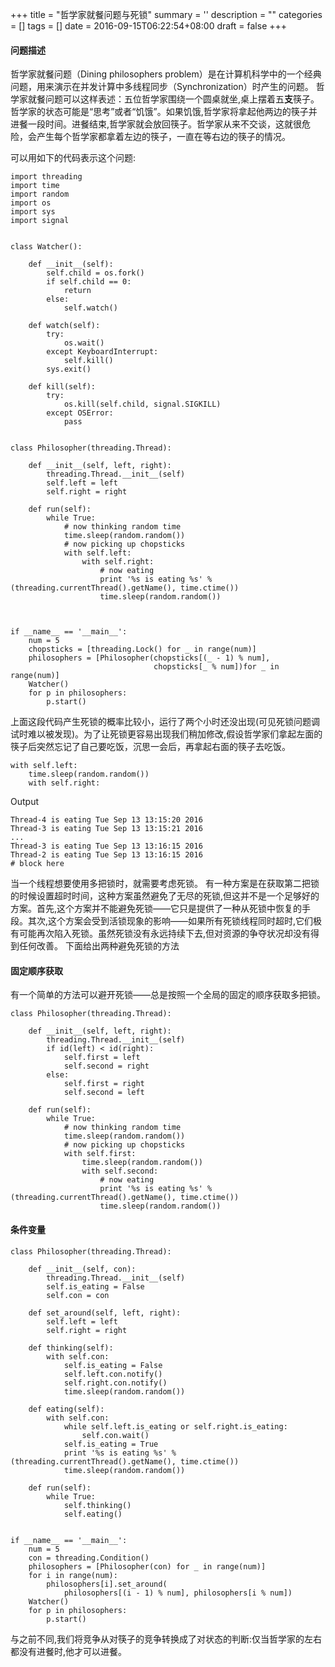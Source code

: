 
+++
title = "哲学家就餐问题与死锁"
summary = ''
description = ""
categories = []
tags = []
date = 2016-09-15T06:22:54+08:00
draft = false
+++

#### 问题描述
哲学家就餐问题（Dining philosophers problem）是在计算机科学中的一个经典问题，用来演示在并发计算中多线程同步（Synchronization）时产生的问题。
哲学家就餐问题可以这样表述：五位哲学家围绕一个圆桌就坐,桌上摆着五**支**筷子。哲学家的状态可能是“思考”或者“饥饿”。如果饥饿,哲学家将拿起他两边的筷子并进餐一段时间。进餐结束,哲学家就会放回筷子。哲学家从来不交谈，这就很危险，会产生每个哲学家都拿着左边的筷子，一直在等右边的筷子的情况。

可以用如下的代码表示这个问题:


	import threading
	import time
	import random
	import os
	import sys
	import signal


	class Watcher():

	    def __init__(self):
	        self.child = os.fork()
	        if self.child == 0:
	            return
	        else:
	            self.watch()

	    def watch(self):
	        try:
	            os.wait()
	        except KeyboardInterrupt:
	            self.kill()
	        sys.exit()

	    def kill(self):
	        try:
	            os.kill(self.child, signal.SIGKILL)
	        except OSError:
	            pass


	class Philosopher(threading.Thread):

	    def __init__(self, left, right):
	        threading.Thread.__init__(self)
	        self.left = left
	        self.right = right

	    def run(self):
	        while True:
	            # now thinking random time
	            time.sleep(random.random())
	            # now picking up chopsticks
	            with self.left:
	                with self.right:
	                    # now eating
	                    print '%s is eating %s' % (threading.currentThread().getName(), time.ctime())
	                    time.sleep(random.random())



	if __name__ == '__main__':
	    num = 5
	    chopsticks = [threading.Lock() for _ in range(num)]
	    philosophers = [Philosopher(chopsticks[(_ - 1) % num],
	                                chopsticks[_ % num])for _ in range(num)]
	    Watcher()
	    for p in philosophers:
	        p.start()


上面这段代码产生死锁的概率比较小，运行了两个小时还没出现(可见死锁问题调试时难以被发现)。为了让死锁更容易出现我们稍加修改,假设哲学家们拿起左面的筷子后突然忘记了自己要吃饭，沉思一会后，再拿起右面的筷子去吃饭。

	with self.left:
		time.sleep(random.random())
		with self.right:

Output

	Thread-4 is eating Tue Sep 13 13:15:20 2016
	Thread-3 is eating Tue Sep 13 13:15:21 2016
	...
	Thread-3 is eating Tue Sep 13 13:16:15 2016
	Thread-2 is eating Tue Sep 13 13:16:15 2016
	# block here


当一个线程想要使用多把锁时，就需要考虑死锁。
有一种方案是在获取第二把锁的时候设置超时时间，这种方案虽然避免了无尽的死锁,但这并不是一个足够好的方案。首先,这个方案并不能避免死锁——它只是提供了一种从死锁中恢复的手段。其次,这个方案会受到活锁现象的影响——如果所有死锁线程同时超时,它们极有可能再次陷入死锁。虽然死锁没有永远持续下去,但对资源的争夺状况却没有得到任何改善。
下面给出两种避免死锁的方法

#### 固定顺序获取
有一个简单的方法可以避开死锁——总是按照一个全局的固定的顺序获取多把锁。

	class Philosopher(threading.Thread):

	    def __init__(self, left, right):
	        threading.Thread.__init__(self)
	        if id(left) < id(right):
	            self.first = left
	            self.second = right
	        else:
	            self.first = right
	            self.second = left

	    def run(self):
	        while True:
	            # now thinking random time
	            time.sleep(random.random())
	            # now picking up chopsticks
	            with self.first:
	                time.sleep(random.random())
	                with self.second:
	                    # now eating
	                    print '%s is eating %s' % (threading.currentThread().getName(), time.ctime())
	                    time.sleep(random.random())


#### 条件变量


	class Philosopher(threading.Thread):

	    def __init__(self, con):
	        threading.Thread.__init__(self)
	        self.is_eating = False
	        self.con = con

	    def set_around(self, left, right):
	        self.left = left
	        self.right = right

	    def thinking(self):
	        with self.con:
	            self.is_eating = False
	            self.left.con.notify()
	            self.right.con.notify()
	            time.sleep(random.random())

	    def eating(self):
	        with self.con:
	            while self.left.is_eating or self.right.is_eating:
	                self.con.wait()
	            self.is_eating = True
	            print '%s is eating %s' % (threading.currentThread().getName(), time.ctime())
	            time.sleep(random.random())

	    def run(self):
	        while True:
	            self.thinking()
	            self.eating()


	if __name__ == '__main__':
	    num = 5
	    con = threading.Condition()
	    philosophers = [Philosopher(con) for _ in range(num)]
	    for i in range(num):
	        philosophers[i].set_around(
	            philosophers[(i - 1) % num], philosophers[i % num])
	    Watcher()
	    for p in philosophers:
	        p.start()

与之前不同,我们将竞争从对筷子的竞争转换成了对状态的判断:仅当哲学家的左右都没有进餐时,他才可以进餐。

